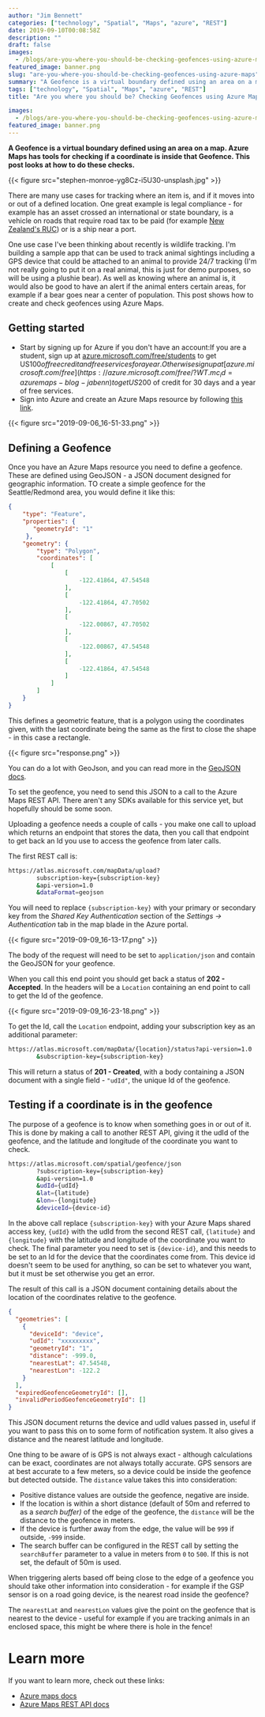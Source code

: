 ```yaml
---
author: "Jim Bennett"
categories: ["technology", "Spatial", "Maps", "azure", "REST"]
date: 2019-09-10T00:08:58Z
description: ""
draft: false
images:
  - /blogs/are-you-where-you-should-be-checking-geofences-using-azure-maps/banner.png
featured_image: banner.png
slug: "are-you-where-you-should-be-checking-geofences-using-azure-maps"
summary: "A Geofence is a virtual boundary defined using an area on a map. Azure Maps has tools for checking if a coordinate is inside that Geofence. This post looks at how to do these checks."
tags: ["technology", "Spatial", "Maps", "azure", "REST"]
title: "Are you where you should be? Checking Geofences using Azure Maps"

images:
  - /blogs/are-you-where-you-should-be-checking-geofences-using-azure-maps/banner.png
featured_image: banner.png
---
```



**A Geofence is a virtual boundary defined using an area on a map. Azure Maps has tools for checking if a coordinate is inside that Geofence. This post looks at how to do these checks.**

{{< figure src="stephen-monroe-yg8Cz-i5U30-unsplash.jpg" >}}

There are many use cases for tracking where an item is, and if it moves into or out of a defined location. One great example is legal compliance - for example has an asset crossed an international or state boundary, is a vehicle on roads that require road tax to be paid (for example [New Zealand's RUC](https://www.nzta.govt.nz/vehicles/licensing-rego/road-user-charges/)) or is a ship near a port.

One use case I've been thinking about recently is wildlife tracking. I'm building a sample app that can be used to track animal sightings including a GPS device that could be attached to an animal to provide 24/7 tracking (I'm not really going to put it on a real animal, this is just for demo purposes, so will be using a plushie bear). As well as knowing where an animal is, it would also be good to have an alert if the animal enters certain areas, for example if a bear goes near a center of population. This post shows how to create and check geofences using Azure Maps.

## Getting started

* Start by signing up for Azure if you don't have an account:If you are a student, sign up at [azure.microsoft.com/free/students](https://azure.microsoft.com/free/students/?WT.mc_id=azuremaps-blog-jabenn) to get US$100 of free credit and free services for a year.Otherwise sign up at [azure.microsoft.com/free](https://azure.microsoft.com/free/?WT.mc_id=azuremaps-blog-jabenn) to get US$200 of credit for 30 days and a year of free services.
* Sign into Azure and create an Azure Maps resource by following [this link](https://ms.portal.azure.com/?WT.mc_id=azuremaps-blog-jabenn%2F#create/Microsoft.Maps).

{{< figure src="2019-09-06_16-51-33.png" >}}

## Defining a Geofence

Once you have an Azure Maps resource you need to define a geofence. These are defined using GeoJSON - a JSON document designed for geographic information. TO create a simple geofence for the Seattle/Redmond area, you would define it like this:

```json
{
    "type": "Feature",
    "properties": {
       "geometryId": "1"
     },
    "geometry": {
        "type": "Polygon",
        "coordinates": [
            [
                [
                    -122.41864, 47.54548
                ],
                [
                    -122.41864, 47.70502
                ],
                [
                    -122.00867, 47.70502
                ],
                [
                    -122.00867, 47.54548
                ],
                [
                    -122.41864, 47.54548
                ]
            ]
        ]
    }
}
```

This defines a geometric feature, that is a polygon using the coordinates given, with the last coordinate being the same as the first to close the shape - in this case a rectangle.

{{< figure src="response.png" >}}

You can do a lot with GeoJson, and you can read more in the [GeoJSON docs](https://docs.microsoft.com/azure/azure-maps/geofence-geojson/?WT.mc_id=azuremaps-blog-jabenn).

To set the geofence, you need to send this JSON to a call to the Azure Maps REST API. There aren't any SDKs available for this service yet, but hopefully should be some soon.

Uploading a geofence needs a couple of calls - you make one call to upload which returns an endpoint that stores the data, then you call that endpoint to get back an Id you use to access the geofence from later calls.

The first REST call is:

```sh
https://atlas.microsoft.com/mapData/upload?
        subscription-key={subscription-key}
        &api-version=1.0
        &dataFormat=geojson
```

You will need to replace `{subscription-key}` with your primary or secondary key from the _Shared Key Authentication_ section of the _Settings -> Authentication_ tab in the map blade in the Azure portal.

{{< figure src="2019-09-09_16-13-17.png" >}}

The body of the request will need to be set to `application/json` and contain the GeoJSON for your geofence.

When you call this end point you should get back a status of **202 - Accepted**. In the headers will be a `Location` containing an end point to call to get the Id of the geofence.

{{< figure src="2019-09-09_16-23-18.png" >}}

To get the Id, call the `Location` endpoint, adding your subscription key as an additional parameter:

```sh
https://atlas.microsoft.com/mapData/{location}/status?api-version=1.0
        &subscription-key={subscription-key}
```

This will return a status of **201 - Created**, with a body containing a JSON document with a single field - `"udId"`, the unique Id of the geofence.

## Testing if a coordinate is in the geofence

The purpose of a geofence is to know when something goes in or out of it. This is done by making a call to another REST API, giving it the udId of the geofence, and the latitude and longitude of the coordinate you want to check.

```sh
https://atlas.microsoft.com/spatial/geofence/json
        ?subscription-key={subscription-key}
        &api-version=1.0
        &udId={udId}
        &lat={latitude}
        &lon=-{longitude}
        &deviceId={device-id}
```

In the above call replace `{subscription-key}` with your Azure Maps shared access key, `{udId}` with the udId from the second REST call, `{latitude}` and `{longitude}` with the latitude and longitude of the coordinate you want to check. The final parameter you need to set is `{device-id}`, and this needs to be set to an Id for the device that the coordinates come from. This device id doesn't seem to be used for anything, so can be set to whatever you want, but it must be set otherwise you get an error.

The result of this call is a JSON document containing details about the location of the coordinates relative to the geofence.

```json
{
  "geometries": [
    {
      "deviceId": "device",
      "udId": "xxxxxxxxx",
      "geometryId": "1",
      "distance": -999.0,
      "nearestLat": 47.54548,
      "nearestLon": -122.2
    }
  ],
  "expiredGeofenceGeometryId": [],
  "invalidPeriodGeofenceGeometryId": []
}
```

This JSON document returns the device and udId values passed in, useful if you want to pass this on to some form of notification system. It also gives a distance and the nearest latitude and longitude.

One thing to be aware of is GPS is not always exact - although calculations can be exact, coordinates are not always totally accurate. GPS sensors are at best accurate to a few meters, so a device could be inside the geofence but detected outside. The `distance` value takes this into consideration:

* Positive distance values are outside the geofence, negative are inside.
* If the location is within a short distance (default of 50m and referred to as a _search buffer)_ of the edge of the geofence, the `distance` will be the distance to the geofence in meters.
* If the device is further away from the edge, the value will be `999` if outside, `-999` inside.
* The search buffer can be configured in the REST call by setting the `searchBuffer` parameter to a value in meters from `0` to `500`. If this is not set, the default of 50m is used.

When triggering alerts based off being close to the edge of a geofence you should take other information into consideration - for example if the GSP sensor is on a road going device, is the nearest road inside the geofence?

The `nearestLat` and `nearestLon` values give the point on the geofence that is nearest to the device - useful for example if you are tracking animals in an enclosed space, this might be where there is hole in the fence!

# Learn more

If you want to learn more, check out these links:

* [Azure maps docs](https://docs.microsoft.com/azure/azure-maps/?WT.mc_id=azuremaps-blog-jabenn)
* [Azure Maps REST API docs](https://docs.microsoft.com/rest/api/maps/?WT.mc_id=azuremaps-blog-jabenn)

